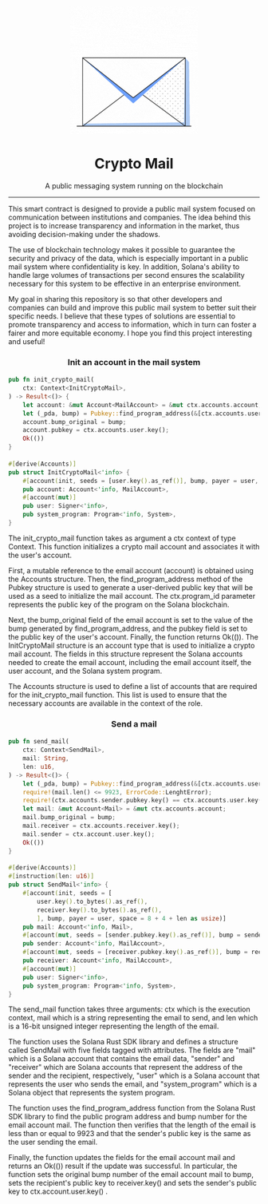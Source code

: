 <div align="center">

![crypto-mail](crypto-mail.gif)

<h1>Crypto Mail</h1>

A public messaging system running on the blockchain

</div>

---

This smart contract is designed to provide a public mail system focused on communication between institutions and companies. The idea behind this project is to increase transparency and information in the market, thus avoiding decision-making under the shadows.

The use of blockchain technology makes it possible to guarantee the security and privacy of the data, which is especially important in a public mail system where confidentiality is key. In addition, Solana's ability to handle large volumes of transactions per second ensures the scalability necessary for this system to be effective in an enterprise environment.

My goal in sharing this repository is so that other developers and companies can build and improve this public mail system to better suit their specific needs. I believe that these types of solutions are essential to promote transparency and access to information, which in turn can foster a fairer and more equitable economy. I hope you find this project interesting and useful!

<h3 align="center">Init an account in the mail system</h3>

```rust
pub fn init_crypto_mail(
    ctx: Context<InitCryptoMail>,
) -> Result<()> {
    let account: &mut Account<MailAccount> = &mut ctx.accounts.account;
    let (_pda, bump) = Pubkey::find_program_address(&[ctx.accounts.user.key().as_ref()], ctx.program_id);
    account.bump_original = bump;
    account.pubkey = ctx.accounts.user.key();
    Ok(())
}

#[derive(Accounts)]
pub struct InitCryptoMail<'info> {
    #[account(init, seeds = [user.key().as_ref()], bump, payer = user, space = 8 + MailAccount::SIZE)]
    pub account: Account<'info, MailAccount>,
    #[account(mut)]
    pub user: Signer<'info>,
    pub system_program: Program<'info, System>,
}
```

The init_crypto_mail function takes as argument a ctx context of type Context<InitCryptoMail>. This function initializes a crypto mail account and associates it with the user's account.

First, a mutable reference to the email account (account) is obtained using the Accounts structure. Then, the find_program_address method of the Pubkey structure is used to generate a user-derived public key that will be used as a seed to initialize the mail account. The ctx.program_id parameter represents the public key of the program on the Solana blockchain.

Next, the bump_original field of the email account is set to the value of the bump generated by find_program_address, and the pubkey field is set to the public key of the user's account. Finally, the function returns Ok(()). The InitCryptoMail structure is an account type that is used to initialize a crypto mail account. The fields in this structure represent the Solana accounts needed to create the email account, including the email account itself, the user account, and the Solana system program.

The Accounts structure is used to define a list of accounts that are required for the init_crypto_mail function. This list is used to ensure that the necessary accounts are available in the context of the role.

<h3 align="center">Send a mail</h3>

```rust
pub fn send_mail(
    ctx: Context<SendMail>,
    mail: String,
    len: u16,
) -> Result<()> {
    let (_pda, bump) = Pubkey::find_program_address(&[ctx.accounts.user.key().as_ref()], ctx.program_id);
    require!(mail.len() <= 9923, ErrorCode::LenghtError);
    require!(ctx.accounts.sender.pubkey.key() == ctx.accounts.user.key(), ErrorCode::PubkeyError);
    let mail: &mut Account<Mail> = &mut ctx.accounts.account;
    mail.bump_original = bump;
    mail.receiver = ctx.accounts.receiver.key();
    mail.sender = ctx.account.user.key();
    Ok(())
}

#[derive(Accounts)]
#[instruction(len: u16)]
pub struct SendMail<'info> {
    #[account(init, seeds = [
        user.key().to_bytes().as_ref(),
        receiver.key().to_bytes().as_ref(),
        ], bump, payer = user, space = 8 + 4 + len as usize)]
    pub mail: Account<'info, Mail>,
    #[account(mut, seeds = [sender.pubkey.key().as_ref()], bump = sender.bump_original)]
    pub sender: Account<'info, MailAccount>,
    #[account(mut, seeds = [receiver.pubkey.key().as_ref()], bump = receiver.bump_original)]
    pub receiver: Account<'info, MailAccount>,
    #[account(mut)]
    pub user: Signer<'info>,
    pub system_program: Program<'info, System>,
}
```

The send_mail function takes three arguments: ctx which is the execution context, mail which is a string representing the email to send, and len which is a 16-bit unsigned integer representing the length of the email.

The function uses the Solana Rust SDK library and defines a structure called SendMail with five fields tagged with attributes. The fields are "mail" which is a Solana account that contains the email data, "sender" and "receiver" which are Solana accounts that represent the address of the sender and the recipient, respectively, "user" which is a Solana account that represents the user who sends the email, and "system_program" which is a Solana object that represents the system program.

The function uses the find_program_address function from the Solana Rust SDK library to find the public program address and bump number for the email account mail. The function then verifies that the length of the email is less than or equal to 9923 and that the sender's public key is the same as the user sending the email.

Finally, the function updates the fields for the email account mail and returns an Ok(()) result if the update was successful. In particular, the function sets the original bump number of the email account mail to bump, sets the recipient's public key to receiver.key() and sets the sender's public key to ctx.account.user.key() .
